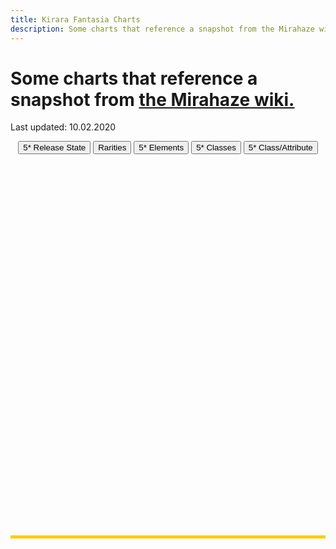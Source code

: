 ```yaml
---
title: Kirara Fantasia Charts
description: Some charts that reference a snapshot from the Mirahaze wiki.
---
```


# Some charts that reference a snapshot from [the Mirahaze wiki.](https://kirarafantasia.miraheze.org/wiki/Main_Page)
Last updated: 10.02.2020

<script src="assets/js/KiraraStats.js"></script>
<div style="text-align:center">
	<button id="button1">5* Release State</button>
	<button id="button2">Rarities</button>
	<button id="button3">5* Elements</button>
	<button id="button4">5* Classes</button>
	<button id="button5">5* Class/Attribute</button>
</div>
<div id="chartArea" class="ui-widget-content" style="width: 100%; height: 600px; margin: 10px auto; border-bottom: 5px solid #FFCC00;">
	<canvas id="myChart"></canvas>
</div>